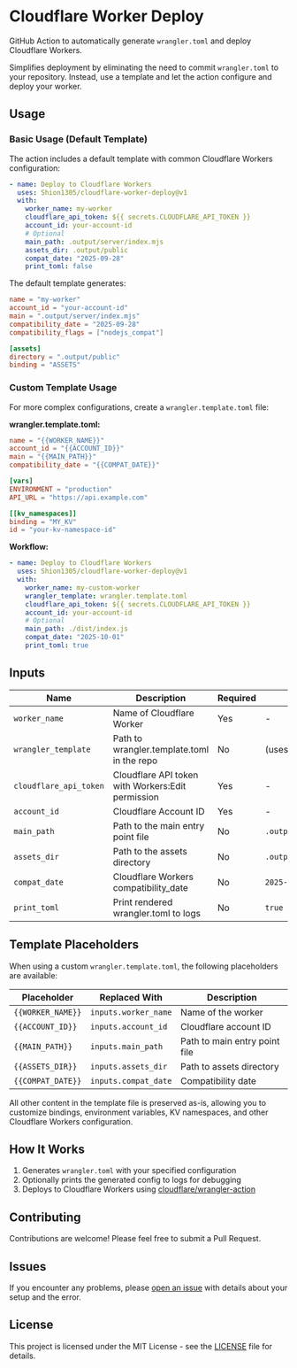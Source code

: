 # Cloudflare Worker Deploy

GitHub Action to automatically generate `wrangler.toml` and deploy Cloudflare Workers.

Simplifies deployment by eliminating the need to commit `wrangler.toml` to your repository. Instead, use a template and let the action configure and deploy your worker.

## Usage

### Basic Usage (Default Template)

The action includes a default template with common Cloudflare Workers configuration:

```yaml
- name: Deploy to Cloudflare Workers
  uses: Shion1305/cloudflare-worker-deploy@v1
  with:
    worker_name: my-worker
    cloudflare_api_token: ${{ secrets.CLOUDFLARE_API_TOKEN }}
    account_id: your-account-id
    # Optional
    main_path: .output/server/index.mjs
    assets_dir: .output/public
    compat_date: "2025-09-28"
    print_toml: false
```

The default template generates:

```toml
name = "my-worker"
account_id = "your-account-id"
main = ".output/server/index.mjs"
compatibility_date = "2025-09-28"
compatibility_flags = ["nodejs_compat"]

[assets]
directory = ".output/public"
binding = "ASSETS"
```

### Custom Template Usage

For more complex configurations, create a `wrangler.template.toml` file:

**wrangler.template.toml:**

```toml
name = "{{WORKER_NAME}}"
account_id = "{{ACCOUNT_ID}}"
main = "{{MAIN_PATH}}"
compatibility_date = "{{COMPAT_DATE}}"

[vars]
ENVIRONMENT = "production"
API_URL = "https://api.example.com"

[[kv_namespaces]]
binding = "MY_KV"
id = "your-kv-namespace-id"
```

**Workflow:**

```yaml
- name: Deploy to Cloudflare Workers
  uses: Shion1305/cloudflare-worker-deploy@v1
  with:
    worker_name: my-custom-worker
    wrangler_template: wrangler.template.toml
    cloudflare_api_token: ${{ secrets.CLOUDFLARE_API_TOKEN }}
    account_id: your-account-id
    # Optional
    main_path: ./dist/index.js
    compat_date: "2025-10-01"
    print_toml: true
```

## Inputs

| Name | Description | Required | Default |
|------|-------------|----------|---------|
| `worker_name` | Name of Cloudflare Worker | Yes | - |
| `wrangler_template` | Path to wrangler.template.toml in the repo | No | (uses default) |
| `cloudflare_api_token` | Cloudflare API token with Workers:Edit permission | Yes | - |
| `account_id` | Cloudflare Account ID | Yes | - |
| `main_path` | Path to the main entry point file | No | `.output/server/index.mjs` |
| `assets_dir` | Path to the assets directory | No | `.output/public` |
| `compat_date` | Cloudflare Workers compatibility_date | No | `2025-09-28` |
| `print_toml` | Print rendered wrangler.toml to logs | No | `true` |

## Template Placeholders

When using a custom `wrangler.template.toml`, the following placeholders are available:

| Placeholder | Replaced With | Description |
|-------------|---------------|-------------|
| `{{WORKER_NAME}}` | `inputs.worker_name` | Name of the worker |
| `{{ACCOUNT_ID}}` | `inputs.account_id` | Cloudflare account ID |
| `{{MAIN_PATH}}` | `inputs.main_path` | Path to main entry point file |
| `{{ASSETS_DIR}}` | `inputs.assets_dir` | Path to assets directory |
| `{{COMPAT_DATE}}` | `inputs.compat_date` | Compatibility date |

All other content in the template file is preserved as-is, allowing you to customize bindings, environment variables, KV namespaces, and other Cloudflare Workers configuration.

## How It Works

1. Generates `wrangler.toml` with your specified configuration
2. Optionally prints the generated config to logs for debugging
3. Deploys to Cloudflare Workers using [cloudflare/wrangler-action](https://github.com/cloudflare/wrangler-action)

## Contributing

Contributions are welcome! Please feel free to submit a Pull Request.

## Issues

If you encounter any problems, please [open an issue](https://github.com/Shion1305/cloudflare-worker-deploy/issues) with details about your setup and the error.

## License

This project is licensed under the MIT License - see the [LICENSE](LICENSE) file for details.

